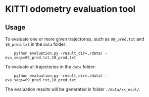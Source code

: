 # KITTI odometry evaluation tool

## Usage

To evaluate one or more given trajectories, such as `09_pred.txt` and `10_pred.txt`  in the `data` folder:

        python evaluation.py -result_dir=./data/ -eva_seqs=09_pred.txt,10_pred.txt 

To evaluate all trajectories in the `data` folder:

        python evaluation.py -result_dir=./data/ -eva_seqs=09_pred.txt,10_pred.txt 

The evaluation results will be generated in folder `./data/xx_eval/`. 
